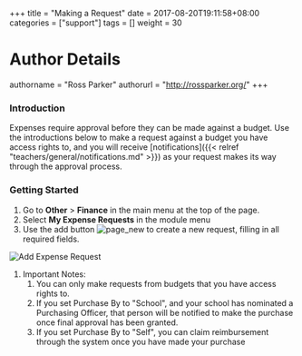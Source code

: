 +++
title = "Making a Request"
date = 2017-08-20T19:11:58+08:00
categories = ["support"]
tags = []
weight = 30
# Author Details
authorname = "Ross Parker"
authorurl = "http://rossparker.org/"
+++

### Introduction

Expenses require approval before they can be made against a budget. Use the introductions below to make a request against a budget you have access rights to, and you will receive [notifications]({{< relref "teachers/general/notifications.md" >}}) as your request makes its way through the approval process.

### Getting Started

1.  Go to **Other** > **Finance** in the main menu at the top of the page.
2.  Select **My Expense Requests** in the module menu
3.  Use the add button ![page_new](https://gibbonedu.org/wp-content/uploads/2012/12/page_new.gif?classes=inline) to create a new request, filling in all required fields.

![Add Expense Request](https://gibbonedu.org/wp-content/uploads/2016/03/Add-Expense-Request-730x1024.png)

1.  Important Notes:
    1.  You can only make requests from budgets that you have access rights to.
    2.  If you set Purchase By to "School", and your school has nominated a Purchasing Officer, that person will be notified to make the purchase once final approval has been granted.
    3.  If you set Purchase By to "Self", you can claim reimbursement through the system once you have made your purchase
